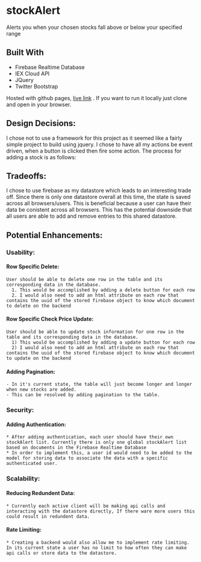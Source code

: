 # stockAlert
Alerts you when your chosen stocks fall above or below your specified range

## Built With
* Firebase Realtime Database
* IEX Cloud API
* JQuery
* Twitter Bootstrap

Hosted with github pages, [live link](https://jordan-carlile.github.io/stockAlert/) . If you want to run it locally just clone and open in your browser.

## Design Decisions:
I chose not to use a framework for this project as it seemed like a fairly simple project to build using jquery.
I chose to have all my actions be event driven, when a button is clicked then fire some action.
The process for adding a stock is as follows:



## Tradeoffs:
I chose to use firebase as my datastore which leads to an interesting trade off. Since there is only one datastore overall at this time, the state is saved across all browsers/users.
This is beneficial because a user can have their data be conistent across all browsers.
This has the potential downside that all users are able to add and remove entries to this shared datastore.


## Potential Enhancements:

### Usability:
  #### Row Specific Delete:
    User should be able to delete one row in the table and its corresponding data in the database.
      1. This would be accomplished by adding a delete button for each row
      2. I would also need to add an html attribute on each row that contains the uuid of the stored firebase object to know which document to delete on the backend

  #### Row Specific Check Price Update:
    User should be able to update stock information for one row in the table and its corresponding data in the database.
      1) This would be accomplished by adding a update button for each row
      2) I would also need to add an html attribute on each row that contains the uuid of the stored firebase object to know which document to update on the backend
  
  #### Adding Pagination:
    - In it's current state, the table will just become longer and longer when new stocks are added.
    - This can be resolved by adding pagination to the table.

### Security:

  #### Adding Authentication:
    * After adding authentication, each user should have their own stockAlert list. Currently there is only one global stockAlert list based on documents in the Firebase Realtime Database
    * In order to implement this, a user id would need to be added to the model for storing data to associate the data with a specific authenticated user.

### Scalability:

  #### Reducing Redundent Data:
    * Currently each active client will be making api calls and interacting with the datastore directly, If there ware more users this could result in redundent data.

  #### Rate Limiting:
    * Creating a backend would also allow me to implement rate limiting. In its current state a user has no limit to how often they can make api calls or store data to the datastore.
